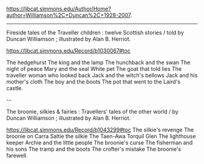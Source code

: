 
https://libcat.simmons.edu/Author/Home?author=Williamson%2C+Duncan%2C+1928-2007.

---


Fireside tales of the Traveller children : twelve Scottish stories / told by Duncan Williamson ; illustrated by Alan B. Herriot.

https://libcat.simmons.edu/Record/b1030067#toc

The hedgehurst
The king and the lamp
The hunchback and the swan
The night of peace
Mary and the seal
White pet
The goat that told lies
The traveller woman who looked back
Jack and the witch's bellows
Jack and his mother's cloth
The boy and the boots
The pot that went to the Laird's castle.


--

The broonie, silkies & fairies : Travellers' tales of the other world / by Duncan Williamson ; illustrated by Alan B. Herriot.

https://libcat.simmons.edu/Record/b1043299#toc
The silkie's revenge
The broonie on Carra
Saltie the silkie
The Taen-Awa
Torquil Glen
The lighthouse keeper
Archie and the little people
The broonie's curse
The fisherman and his sons
The tramp and the boots
The crofter's mistake
The broonie's farewell.